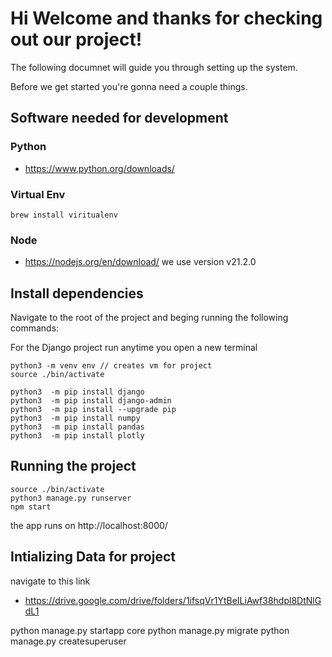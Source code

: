 # Hi Welcome and thanks for checking out our project!

The following documnet will guide you through setting up the system.

Before we get started you're gonna need a couple things.

## Software needed for development

### Python 
- https://www.python.org/downloads/

### Virtual Env
```
brew install viritualenv
```

### Node
- https://nodejs.org/en/download/
we use version v21.2.0

## Install dependencies
Navigate to the root of the project and beging running the following commands:

For the Django project run anytime you open a new terminal 
```
python3 -m venv env // creates vm for project
source ./bin/activate
```

```
python3  -m pip install django
python3  -m pip install django-admin
python3  -m pip install --upgrade pip
python3  -m pip install numpy
python3  -m pip install pandas
python3  -m pip install plotly

```
## Running the project

```
source ./bin/activate
python3 manage.py runserver        
npm start
```

the app runs on http://localhost:8000/

## Intializing Data for project

navigate to this link

 - https://drive.google.com/drive/folders/1ifsqVr1YtBeILiAwf38hdpl8DtNlGdL1

python manage.py startapp core 
python manage.py migrate 
python manage.py createsuperuser
